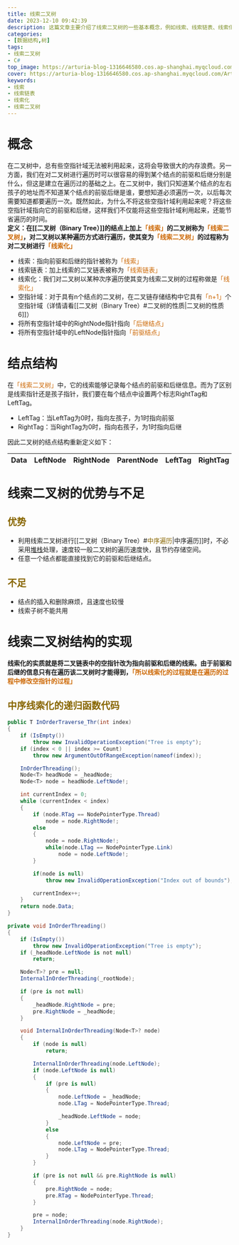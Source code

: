 ```yaml
---
title: 线索二叉树
date: 2023-12-10 09:42:39
description: 这篇文章主要介绍了线索二叉树的一些基本概念，例如线索、线索链表、线索化等等基础概念，这篇文章还将呈现出中序遍历线索化的关键代码
categories: 
- [数据结构,树]
tags: 
- 线索二叉树
- C#
top_image: https://arturia-blog-1316646580.cos.ap-shanghai.myqcloud.com/ArturiaBlogPicGo%2F%E6%90%9C%E5%9B%BE%E7%A5%9E%E5%99%A8_1702181170218.jpg
cover: https://arturia-blog-1316646580.cos.ap-shanghai.myqcloud.com/ArturiaBlogPicGo%2F%E6%90%9C%E5%9B%BE%E7%A5%9E%E5%99%A8_1702181170218.jpg
keywords: 
- 线索
- 线索链表
- 线索化
- 线索二叉树
---
```

# 概念
在二叉树中，总有些空指针域无法被利用起来，这将会导致很大的内存浪费。另一方面，我们在对二叉树进行遍历时可以很容易的得到某个结点的前驱和后继分别是什么，但这是建立在遍历过的基础之上。在二叉树中，我们只知道某个结点的左右孩子的地址而不知道某个结点的前驱后继是谁，要想知道必须遍历一次，以后每次需要知道都要遍历一次。既然如此，为什么不将这些空指针域利用起来呢？将这些空指针域指向它的前驱和后继，这样我们不仅能将这些空指针域利用起来，还能节省遍历的时间。</br>
<strong>定义：在[[二叉树（Binary Tree）]]的结点上加上<font color = "CC6600">「线索」</font>的二叉树称为<font color = "CC6600">「线索二叉树」</font>，对二叉树以某种遍历方式进行遍历，使其变为<font color = "CC6600">「线索二叉树」</font>的过程称为对二叉树进行<font color = "CC6600">「线索化」</font></strong>
- 线索：指向前驱和后继的指针被称为<font color = "CC6600">「线索」</font>
- 线索链表：加上线索的二叉链表被称为<font color = "CC6600">「线索链表」</font>
- 线索化：我们对二叉树以某种次序遍历使其变为线索二叉树的过程称做是<font color = "CC6600">「线索化」</font>
- 空指针域：对于具有n个结点的二叉树，在二叉链存储结构中它具有<font color = "CC6600">「n+1」</font>个空指针域（详情请看[[二叉树（Binary Tree）#二叉树的性质|二叉树的性质6]]）
- 将所有空指针域中的RightNode指针指向<font color = "CC6600">「后继结点」</font>
- 将所有空指针域中的LeftNode指针指向<font color = "CC6600">「前驱结点」</font>

# 结点结构
在<font color = "CC6600">「线索二叉树」</font>中，它的线索能够记录每个结点的前驱和后继信息。而为了区别是线索指针还是孩子指针，我们要在每个结点中设置两个标志RightTag和LeftTag。
- LeftTag：当LeftTag为0时，指向左孩子，为1时指向前驱
- RightTag：当RightTag为0时，指向右孩子，为1时指向后继

因此二叉树的结点结构重新定义如下：

| Data | LeftNode | RightNode | ParentNode | LeftTag | RightTag |
|:----:|:----:|:----:|:----:|:----:|:----:|

# 线索二叉树的优势与不足
## <font color = "886600">优势</font>
- 利用线索二叉树进行[[二叉树（Binary Tree）#<font color = "886600">中序遍历</font>|中序遍历]]时，不必采用[堆栈](https://baike.baidu.com/item/%E5%A0%86%E6%A0%88/1682032?fromModule=lemma_inlink)处理，速度较一般二叉树的遍历速度快，且节约存储空间。
- 任意一个结点都能直接找到它的前驱和后继结点。
## <font color = "886600">不足</font>
- 结点的插入和删除麻烦，且速度也较慢
- 线索子树不能共用
# 线索二叉树结构的实现
<strong>线索化的实质就是将二叉链表中的空指针改为指向前驱和后继的线索。由于前驱和后继的信息只有在遍历该二叉树时才能得到，<font color = "CC6600">「所以线索化的过程就是在遍历的过程中修改空指针的过程」</font></strong>

## <font color = "886600">中序线索化的递归函数代码</font>
```C#
public T InOrderTraverse_Thr(int index)
{
    if (IsEmpty())
        throw new InvalidOperationException("Tree is empty");
    if (index < 0 || index >= Count)
        throw new ArgumentOutOfRangeException(nameof(index));

    InOrderThreading();
    Node<T> headNode = _headNode;
    Node<T> node = headNode.LeftNode!;

    int currentIndex = 0;
    while (currentIndex < index)
    {
        if (node.RTag == NodePointerType.Thread)
            node = node.RightNode!;
        else
        {
            node = node.RightNode!;
            while(node.LTag == NodePointerType.Link)
                node = node.LeftNode!;
        }

        if(node is null)
            throw new InvalidOperationException("Index out of bounds");

        currentIndex++;
    }
    return node.Data;
}

private void InOrderThreading()
{
    if (IsEmpty())
        throw new InvalidOperationException("Tree is empty");
    if (_headNode.LeftNode is not null)
        return;

    Node<T>? pre = null;
    InternalInOrderThreading(_rootNode);

    if (pre is not null)
    {
        _headNode.RightNode = pre;
        pre.RightNode = _headNode;
    }

    void InternalInOrderThreading(Node<T>? node)
    {
        if (node is null)
            return;

        InternalInOrderThreading(node.LeftNode);
        if (node.LeftNode is null)
        {
            if (pre is null)
            {
                node.LeftNode = _headNode;
                node.LTag = NodePointerType.Thread;

                _headNode.LeftNode = node;
            }
            else
            {
                node.LeftNode = pre;
                node.LTag = NodePointerType.Thread;
            }
        }

        if (pre is not null && pre.RightNode is null)
        {
            pre.RightNode = node;
            pre.RTag = NodePointerType.Thread;
        }

        pre = node;
        InternalInOrderThreading(node.RightNode);
    }
}
```

